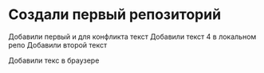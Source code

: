 # Создали первый репозиторий

Добавили первый и для конфликта текст
Добавили текст 4 в локальном репо
Добавили второй текст


Добавили текс в браузере
